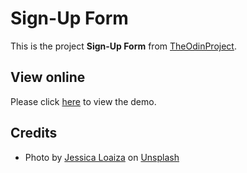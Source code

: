 # Sign-Up Form

This is the project __Sign-Up Form__ from [TheOdinProject](https://www.theodinproject.com/lessons/node-path-intermediate-html-and-css-sign-up-form).

## View online

Please click [here](https://climaxmba.github.io/Sign-Up-Form/) to view the demo.

## Credits

- Photo by [Jessica Loaiza](https://unsplash.com/@jessicaloaizar?utm_source=unsplash&utm_medium=referral&utm_content=creditCopyText) on [Unsplash](https://unsplash.com/photos/jxfByDVJmS4?utm_source=unsplash&utm_medium=referral&utm_content=creditCopyText)